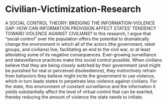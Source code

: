 # Civilian-Victimization-Research

A SOCIAL CONTROL THEORY: BRIDGING THE INFORMATION-VIOLENCE GAP: HOW CAN INFORMATION PROVISION AFFECT STATES’ TENDENCY TOWARD
VIOLENCE AGAINST CIVILIANS?
In this research, I argue that “social control” over
the population offers the potential to dramatically change the environment in which all of the actors
(the government, rebel groups, and civilians) live, facilitating an end to the civil war, or at least
alleviating some of its negative consequences. Ever-growing surveillance and dataveillance
practices make this social control possible. When civilians believe that they are being closely
watched by their government (and might be punished for real or perceived disobedience), they
instinctively refrain from behaviors they believe might incite the government to use violence, which
in turn leads states to perpetrate less violence against civilians. For the state, this environment of
constant surveillance and the information it yields substantially affect the level of virtual control
that can be exerted, thereby reducing the amount of violence the state needs to initiate.
